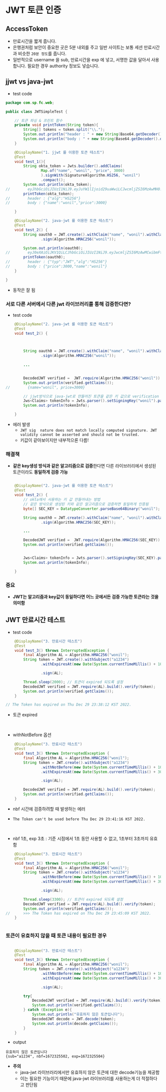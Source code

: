 # JWT 토큰 인증

## AccessToken

- 만료시간을 짧게 줍니다. 
- 은행권처럼 보안이 중요한 곳은 5분 내외를 주고 일반 사이트는 보통 세션 만료시간과 비슷한 `20분 정도`를 줍니다.
- 일반적으로 username 을 sub, 만료시간을 exp 에 넣고, 서명한 값을 달아서 사용합니다. 필요한 경우 authority 정보도 넣습니다.

## jjwt vs java-jwt

- test code

```java
package com.sp.fc.web;

public class JWTSimpleTest {

    // 토큰 파싱 & 프린트 함수
    private void printToken(String token){
        String[] tokens = token.split("\\.");
        System.out.println("header : " + new String(Base64.getDecoder().decode(tokens[0])));
        System.out.println("body : " + new String(Base64.getDecoder().decode(tokens[1])));
    }

    @DisplayName("1. jjwt 를 이용한 토큰 테스트")
    @Test
    void test_1(){
        String okta_token = Jwts.builder().addClaims(
                Map.of("name", "wonil", "price", 3000)
                ).signWith(SignatureAlgorithm.HS256, "wonil")
                .compact();
        System.out.println(okta_token);
//        eyJhbGciOiJIUzI1NiJ9.eyJuYW1lIjoid29uaWwiLCJwcmljZSI6MzAwMH0.ByWerxDwfjufPe4Ih0x4TBw2p22ZnNhzuh4327R8Ddw
        printToken(okta_token);
//        header : {"alg":"HS256"}
//        body : {"name":"wonil","price":3000}

    }

    @DisplayName("2. java-jwt 를 이용한 토큰 테스트")
    @Test
    void test_2() {
        String oauth0 = JWT.create().withClaim("name", "wonil").withClaim("price", 3000)
                .sign(Algorithm.HMAC256("wonil"));

        System.out.println(oauth0);
//        eyJ0eXAiOiJKV1QiLCJhbGciOiJIUzI1NiJ9.eyJwcmljZSI6MzAwMCwibmFtZSI6IndvbmlsIn0.2wsgTi4FGpCj-lRiW4yWVAxS8ClatTni7ADUNFgKOUs
        printToken(oauth0);
//        header : {"typ":"JWT","alg":"HS256"}
//        body : {"price":3000,"name":"wonil"}
    }

}
```

- 동작은 잘 됨

### 서로 다른 서버에서 다른 jwt 라이브러리를 통해 검증한다면?

- test code

```java
    @DisplayName("2. java-jwt 를 이용한 토큰 테스트")
    @Test
    void test_2() {

        

        String oauth0 = JWT.create().withClaim("name", "wonil").withClaim("price", 3000)
                .sign(Algorithm.HMAC256("wonil"));
        
        ...


        DecodedJWT verified =  JWT.require(Algorithm.HMAC256("wonil")).build().verify(oauth0);
        System.out.println(verified.getClaims());
//        {name="wonil", price=3000}

        // jjwt방식으로 java-jwt로 만들어진 토큰을 같은 키 값으로 verification 진행
        Jws<Claims> tokenInfo = Jwts.parser().setSigningKey("wonil").parseClaimsJws(oauth0);
        System.out.println(tokenInfo);

    }

```
- 에러 발생
  - `JWT sig  nature does not match locally computed signature. JWT validity cannot be asserted and should not be trusted.`
  - 키값이 같아보이지만 내부적으론 다름!

### 해결책

- **같은 key생성 방식과 같은 알고리즘으로 검증**한다면 다른 라이브러리에서 생성된 토큰이라도 **동일하게 검증 가능**

```java

    @DisplayName("2. java-jwt 를 이용한 토큰 테스트")
    @Test
    void test_2() {
        // okta에서 사용하는 키 값 만들어내는 방법
        // 같은 방식으로 생성된 키와 같은 알고리즘으로 검증하면 동일하게 인증됨
        byte[] SEC_KEY = DatatypeConverter.parseBase64Binary("wonil");

        String oauth0 = JWT.create().withClaim("name", "wonil").withClaim("price", 3000)
                .sign(Algorithm.HMAC256(SEC_KEY));

        ...

        DecodedJWT verified =  JWT.require(Algorithm.HMAC256(SEC_KEY)).build().verify(oauth0);
        System.out.println(verified.getClaims());


        Jws<Claims> tokenInfo = Jwts.parser().setSigningKey(SEC_KEY).parseClaimsJws(oauth0);
        System.out.println(tokenInfo);

    }


```

### 중요

- **JWT는 알고리즘과 key값이 동일하다면 어느 곳에서든 검증 가능한 토큰라는 것을 의미함**


## JWT 만료시간 테스트

- test code

```java
    @DisplayName("3. 만료시간 테스트")
    @Test
    void test_3() throws InterruptedException {
        final Algorithm AL = Algorithm.HMAC256("wonil");
        String token = JWT.create().withSubject("a1234")
                .withExpiresAt(new Date(System.currentTimeMillis() + 1000))

                .sign(AL);

        Thread.sleep(2000); // 토큰이 expired 되도록 설정
        DecodedJWT verified = JWT.require(AL).build().verify(token);
        System.out.println(verified.getClaims());
    }

// The Token has expired on Thu Dec 29 23:38:12 KST 2022.

```

- 토큰 expired

<br>

- withNotBefore 옵션

```java
    @DisplayName("3. 만료시간 테스트")
    @Test
    void test_3() throws InterruptedException {
        final Algorithm AL = Algorithm.HMAC256("wonil");
        String token = JWT.create().withSubject("a1234")
                .withNotBefore(new Date(System.currentTimeMillis() + 1000))
                .withExpiresAt(new Date(System.currentTimeMillis() + 3000))

                .sign(AL);

        DecodedJWT verified = JWT.require(AL).build().verify(token);
        System.out.println(verified.getClaims());
    }


```

- nbf 시간에 검증하려할 때 발생하는 에러
- `The Token can't be used before Thu Dec 29 23:41:16 KST 2022.`
  
  <br>

- nbf 1초, exp 3초 : 기준 시점에서 1초 동안 사용할 수 없고, 1초부터 3초까지 유효함

```java
    @DisplayName("3. 만료시간 테스트")
    @Test
    void test_3() throws InterruptedException {
        final Algorithm AL = Algorithm.HMAC256("wonil");
        String token = JWT.create().withSubject("a1234")
                .withNotBefore(new Date(System.currentTimeMillis() + 1000))
                .withExpiresAt(new Date(System.currentTimeMillis() + 3000))

                .sign(AL);

        Thread.sleep(3300); // 토큰이 expired 되도록 설정
        DecodedJWT verified = JWT.require(AL).build().verify(token);
        System.out.println(verified.getClaims());
//      >>> The Token has expired on Thu Dec 29 23:45:09 KST 2022.
    }



```

### 토큰이 유효하지 않을 때 토큰 내용이 필요한 경우

```java

    @DisplayName("3. 만료시간 테스트")
    @Test
    void test_3() throws InterruptedException {
        final Algorithm AL = Algorithm.HMAC256("wonil");
        String token = JWT.create().withSubject("a1234")
                .withNotBefore(new Date(System.currentTimeMillis() + 1000))
                .withExpiresAt(new Date(System.currentTimeMillis() + 3000))

                .sign(AL);

        try{
            DecodedJWT verified = JWT.require(AL).build().verify(token);
            System.out.println(verified.getClaims());
        } catch (Exception e){
            System.out.println("유효하지 않은 토큰입니다");
            DecodedJWT decode = JWT.decode(token);
            System.out.println(decode.getClaims());
        }
    }

```

- output

```
유효하지 않은 토큰입니다
{sub="a1234", nbf=1672325502, exp=1672325504}
```

- **주의**
  - java-jwt 라이브러리에서만 유효하지 않은 토큰에 대한 decode기능을 제공함
  - 이는 필요한 기능이기 때문에 java-jwt 라이브러리를 사용하는게 더 적절하다고 판단됨

